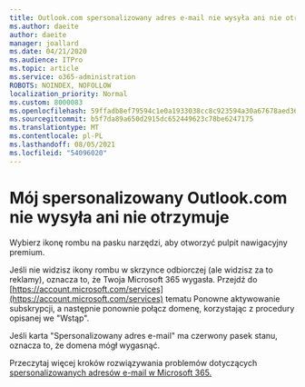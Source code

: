 ```yaml
---
title: Outlook.com spersonalizowany adres e-mail nie wysyła ani nie otrzymuje
ms.author: daeite
author: daeite
manager: joallard
ms.date: 04/21/2020
ms.audience: ITPro
ms.topic: article
ms.service: o365-administration
ROBOTS: NOINDEX, NOFOLLOW
localization_priority: Normal
ms.custom: 8000083
ms.openlocfilehash: 59ffadb8ef79594c1e0a1933038cc8c923594a30a67678aed36aa62cf174c3aa
ms.sourcegitcommit: b5f7da89a650d2915dc652449623c78be6247175
ms.translationtype: MT
ms.contentlocale: pl-PL
ms.lasthandoff: 08/05/2021
ms.locfileid: "54096020"
---
```

# <a name="my-personalized-outlookcom-email-address-isnt-sending-or-receiving"></a>Mój spersonalizowany Outlook.com nie wysyła ani nie otrzymuje

Wybierz ikonę rombu na pasku narzędzi, aby otworzyć pulpit nawigacyjny premium.

Jeśli nie widzisz ikony rombu w skrzynce odbiorczej (ale widzisz za to reklamy), oznacza to, że Twoja Microsoft 365 wygasła. Przejdź do [https://account.microsoft.com/services](https://account.microsoft.com/services) tematu Ponowne aktywowanie subskrypcji, a następnie ponownie połącz domenę, korzystając z procedury opisanej we "Wstąp".

Jeśli karta "Spersonalizowany adres e-mail" ma czerwony pasek stanu, oznacza to, że domena mógł wygasnąć.

Przeczytaj więcej kroków rozwiązywania problemów dotyczących [spersonalizowanych adresów e-mail w Microsoft 365.](https://support.office.com/article/75416a58-b225-4c02-8c07-8979403b427b?wt.mc_id=Office_Outlook_com_Alchemy)